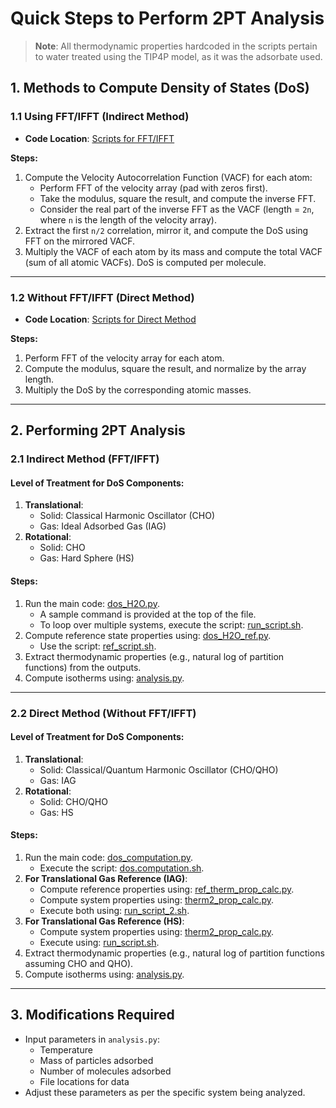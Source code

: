 # Quick Steps to Perform 2PT Analysis

> **Note**: All thermodynamic properties hardcoded in the scripts pertain to water treated using the TIP4P model, as it was the adsorbate used.

## 1. Methods to Compute Density of States (DoS)

### 1.1 Using FFT/IFFT (Indirect Method)
- **Code Location**: [Scripts for FFT/IFFT](https://github.com/2253shubham/2PT-for-isotherms/tree/main/molecular_system_analysis/water_in_zeolites/with_FFT_IFFT/scripts)
  
**Steps:**
1. Compute the Velocity Autocorrelation Function (VACF) for each atom:
   - Perform FFT of the velocity array (pad with zeros first).
   - Take the modulus, square the result, and compute the inverse FFT.
   - Consider the real part of the inverse FFT as the VACF (length = `2n`, where `n` is the length of the velocity array).
2. Extract the first `n/2` correlation, mirror it, and compute the DoS using FFT on the mirrored VACF.
3. Multiply the VACF of each atom by its mass and compute the total VACF (sum of all atomic VACFs). DoS is computed per molecule.

---

### 1.2 Without FFT/IFFT (Direct Method)
- **Code Location**: [Scripts for Direct Method](https://github.com/2253shubham/2PT-for-isotherms/tree/main/molecular_system_analysis/water_in_zeolites/without_FFT_IFFT/scripts)
  
**Steps:**
1. Perform FFT of the velocity array for each atom.
2. Compute the modulus, square the result, and normalize by the array length.
3. Multiply the DoS by the corresponding atomic masses.

---

## 2. Performing 2PT Analysis

### 2.1 Indirect Method (FFT/IFFT)
#### Level of Treatment for DoS Components:
1. **Translational**: 
   - Solid: Classical Harmonic Oscillator (CHO)
   - Gas: Ideal Adsorbed Gas (IAG)
2. **Rotational**: 
   - Solid: CHO
   - Gas: Hard Sphere (HS)

#### Steps:
1. Run the main code: [dos_H2O.py](https://github.com/2253shubham/2PT-for-isotherms/blob/main/molecular_system_analysis/water_in_zeolites/with_FFT_IFFT/scripts/dos_H2O.py).
   - A sample command is provided at the top of the file.
   - To loop over multiple systems, execute the script: [run_script.sh](https://github.com/2253shubham/2PT-for-isotherms/blob/main/molecular_system_analysis/water_in_zeolites/with_FFT_IFFT/scripts/run_script.sh).
2. Compute reference state properties using: [dos_H2O_ref.py](https://github.com/2253shubham/2PT-for-isotherms/blob/main/molecular_system_analysis/water_in_zeolites/with_FFT_IFFT/scripts/dos_H2O_ref.py).
   - Use the script: [ref_script.sh](https://github.com/2253shubham/2PT-for-isotherms/blob/main/molecular_system_analysis/water_in_zeolites/with_FFT_IFFT/scripts/ref_script.sh).
3. Extract thermodynamic properties (e.g., natural log of partition functions) from the outputs.
4. Compute isotherms using: [analysis.py](https://github.com/2253shubham/2PT-for-isotherms/blob/main/molecular_system_analysis/water_in_zeolites/with_FFT_IFFT/scripts/analysis.py).

---

### 2.2 Direct Method (Without FFT/IFFT)
#### Level of Treatment for DoS Components:
1. **Translational**:
   - Solid: Classical/Quantum Harmonic Oscillator (CHO/QHO)
   - Gas: IAG
2. **Rotational**:
   - Solid: CHO/QHO
   - Gas: HS

#### Steps:
1. Run the main code: [dos_computation.py](https://github.com/2253shubham/2PT-for-isotherms/blob/main/molecular_system_analysis/water_in_zeolites/without_FFT_IFFT/scripts/dos_computation.py).
   - Execute the script: [dos.computation.sh](https://github.com/2253shubham/2PT-for-isotherms/blob/main/molecular_system_analysis/water_in_zeolites/without_FFT_IFFT/scripts/dos_computation.sh).
2. **For Translational Gas Reference (IAG)**:
   - Compute reference properties using: [ref_therm_prop_calc.py](https://github.com/2253shubham/2PT-for-isotherms/blob/main/molecular_system_analysis/water_in_zeolites/without_FFT_IFFT/scripts/Reference_Ideal_Adsorbed_Gas/ref_therm_prop_calc.py).
   - Compute system properties using: [therm2_prop_calc.py](https://github.com/2253shubham/2PT-for-isotherms/blob/main/molecular_system_analysis/water_in_zeolites/without_FFT_IFFT/scripts/Reference_Ideal_Adsorbed_Gas/therm2_prop_calc.py).
   - Execute both using: [run_script_2.sh](https://github.com/2253shubham/2PT-for-isotherms/blob/main/molecular_system_analysis/water_in_zeolites/without_FFT_IFFT/scripts/Reference_Ideal_Adsorbed_Gas/run_script_2.sh).
3. **For Translational Gas Reference (HS)**:
   - Compute system properties using: [therm2_prop_calc.py](https://github.com/2253shubham/2PT-for-isotherms/blob/main/molecular_system_analysis/water_in_zeolites/without_FFT_IFFT/scripts/Reference_Hard_Sphere/therm2_prop_calc.py).
   - Execute using: [run_script.sh](https://github.com/2253shubham/2PT-for-isotherms/blob/main/molecular_system_analysis/water_in_zeolites/without_FFT_IFFT/scripts/Reference_Hard_Sphere/run_script.sh).
4. Extract thermodynamic properties (e.g., natural log of partition functions assuming CHO and QHO).
5. Compute isotherms using: [analysis.py](https://github.com/2253shubham/2PT-for-isotherms/blob/main/molecular_system_analysis/water_in_zeolites/with_FFT_IFFT/scripts/analysis.py).

---

## 3. Modifications Required
- Input parameters in `analysis.py`:
  - Temperature
  - Mass of particles adsorbed
  - Number of molecules adsorbed
  - File locations for data
- Adjust these parameters as per the specific system being analyzed.
